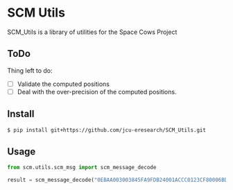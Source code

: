 # SCM Utils
SCM_Utils is a library of utilities for the Space Cows Project

## ToDo
Thing left to do:

  - [ ] Validate the computed positions
  - [ ] Deal with the over-precision of the computed positions.

## Install
```bash
$ pip install git+https://github.com/jcu-eresearch/SCM_Utils.git
```

## Usage

```python
from scm.utils.scm_msg import scm_message_decode

result = scm_message_decode("0EBAA003003845FA9FDB24001ACCC0123CF80006BD700002CDEA00F3BFF5B9")
```